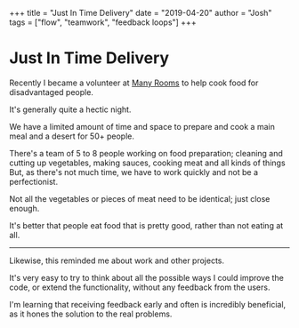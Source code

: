 +++
title = "Just In Time Delivery"
date = "2019-04-20"
author = "Josh"
tags = ["flow", "teamwork", "feedback loops"]
+++

# Just In Time Delivery

Recently I became a volunteer at [Many Rooms](https://manyrooms.org.au/) to help cook food for disadvantaged people.

It's generally quite a hectic night.

We have a limited amount of time and space to prepare and cook a main meal and a desert for 50+ people.

There's a team of 5 to 8 people working on food preparation; cleaning and cutting up vegetables, making sauces, cooking meat and all kinds of things
But, as there's not much time, we have to work quickly and not be a perfectionist.

Not all the vegetables or pieces of meat need to be identical; just close enough.

It's better that people eat food that is pretty good, rather than not eating at all.

<hr>

Likewise, this reminded me about work and other projects.

It's very easy to try to think about all the possible ways I could improve the code, or extend the functionality, without any feedback from the users.

I'm learning that receiving feedback early and often is incredibly beneficial, as it hones the solution to the real problems.
 